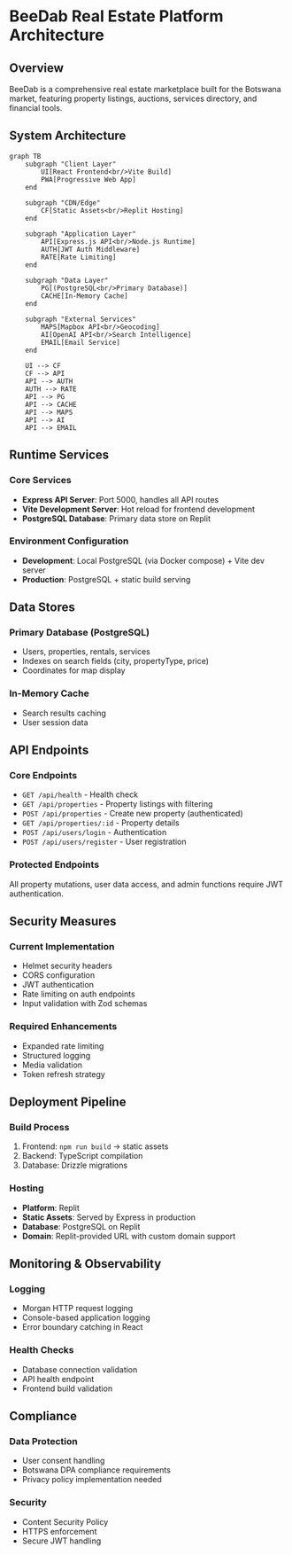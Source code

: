 
# BeeDab Real Estate Platform Architecture

## Overview
BeeDab is a comprehensive real estate marketplace built for the Botswana market, featuring property listings, auctions, services directory, and financial tools.

## System Architecture

```mermaid
graph TB
    subgraph "Client Layer"
        UI[React Frontend<br/>Vite Build]
        PWA[Progressive Web App]
    end
    
    subgraph "CDN/Edge"
        CF[Static Assets<br/>Replit Hosting]
    end
    
    subgraph "Application Layer"
        API[Express.js API<br/>Node.js Runtime]
        AUTH[JWT Auth Middleware]
        RATE[Rate Limiting]
    end
    
    subgraph "Data Layer"
        PG[(PostgreSQL<br/>Primary Database)]
        CACHE[In-Memory Cache]
    end
    
    subgraph "External Services"
        MAPS[Mapbox API<br/>Geocoding]
        AI[OpenAI API<br/>Search Intelligence]
        EMAIL[Email Service]
    end
    
    UI --> CF
    CF --> API
    API --> AUTH
    AUTH --> RATE
    API --> PG
    API --> CACHE
    API --> MAPS
    API --> AI
    API --> EMAIL
```

## Runtime Services

### Core Services
- **Express API Server**: Port 5000, handles all API routes
- **Vite Development Server**: Hot reload for frontend development
- **PostgreSQL Database**: Primary data store on Replit

### Environment Configuration
- **Development**: Local PostgreSQL (via Docker compose) + Vite dev server
- **Production**: PostgreSQL + static build serving

## Data Stores

### Primary Database (PostgreSQL)
- Users, properties, rentals, services
- Indexes on search fields (city, propertyType, price)
- Coordinates for map display

### In-Memory Cache
- Search results caching
- User session data

## API Endpoints

### Core Endpoints
- `GET /api/health` - Health check
- `GET /api/properties` - Property listings with filtering
- `POST /api/properties` - Create new property (authenticated)
- `GET /api/properties/:id` - Property details
- `POST /api/users/login` - Authentication
- `POST /api/users/register` - User registration

### Protected Endpoints
All property mutations, user data access, and admin functions require JWT authentication.

## Security Measures

### Current Implementation
- Helmet security headers
- CORS configuration
- JWT authentication
- Rate limiting on auth endpoints
- Input validation with Zod schemas

### Required Enhancements
- Expanded rate limiting
- Structured logging
- Media validation
- Token refresh strategy

## Deployment Pipeline

### Build Process
1. Frontend: `npm run build` → static assets
2. Backend: TypeScript compilation
3. Database: Drizzle migrations

### Hosting
- **Platform**: Replit
- **Static Assets**: Served by Express in production
- **Database**: PostgreSQL on Replit
- **Domain**: Replit-provided URL with custom domain support

## Monitoring & Observability

### Logging
- Morgan HTTP request logging
- Console-based application logging
- Error boundary catching in React

### Health Checks
- Database connection validation
- API health endpoint
- Frontend build validation

## Compliance

### Data Protection
- User consent handling
- Botswana DPA compliance requirements
- Privacy policy implementation needed

### Security
- Content Security Policy
- HTTPS enforcement
- Secure JWT handling
